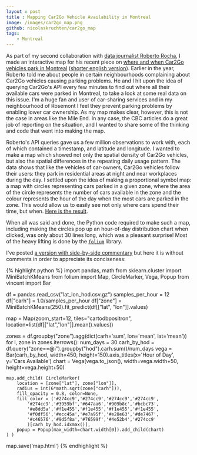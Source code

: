 ```yaml
---
layout : post
title : Mapping Car2Go Vehicle Availability in Montreal
image: /images/car2go_map.png
github: nicolaskruchten/car2go_map
tags:
    - Montreal
---
```


As part of my second collaboration with [data journalist Roberto Rocha](http://robertorocha.info/), I made an interactive map for his recent piece on [where and when Car2Go vehicles park in Montreal](http://ici.radio-canada.ca/nouvelles/special/2016/11/montreal-car2go-covoiturage-vignettes-stationnement/) ([shorter english version](http://www.cbc.ca/news/canada/montreal/car-sharing-montreal-1.3841507)). Earlier in the year, Roberto told me about people in certain neighbourhoods complaining about Car2Go vehicles causing parking problems. He and I hit upon the idea of querying Car2Go's API every few minutes to find out where all their available cars were parked in Montreal, to take a look at some real data on this issue. I'm a huge fan and user of car-sharing services and in my neighbourhood of Rosemont I feel they prevent parking problems by enabling lower car ownership. As my map makes clear, however, this is not the case in areas like the Mile End. In any case, the CBC articles do a great job of reporting on the situation, and I wanted to share some of the thinking and code that went into making the map.

<!-- more -->

Roberto's API queries gave us a few million observations to work with, each of which contained a timestamp, and latitude and longitude. I wanted to make a map which showed not only the spatial density of Car2Go vehicles, but also the spatial differences in the repeating daily usage pattern. The data shows that like the vehicles of car-owners, Car2Go vehicles follow their users: they park in residential areas at night and near workplaces during the day. I settled upon the idea of making a proportional symbol map: a map with circles representing cars parked in a given zone, where the area of the circle represents the number of cars available in the zone and the colour represents the hour of the day when the most cars are parked in the zone. This would allow us to easily see not only where cars spend their time, but when. [Here is the result](http://nicolas.kruchten.com/car2go_map/map.html).

When all was said and done, the Python code required to make such a map, including making the circles pop up  an hour-of-day distribution chart when clicked, was only about 30 lines long, which was a pleasant surprise! Most of the heavy lifting is done by the [`folium`](https://github.com/python-visualization/folium) library.

I've posted [a version with side-by-side commentary](http://nicolas.kruchten.com/car2go_map/) but here it is without comments in order to appreciate its conciseness:

{% highlight python %}
import pandas, math
from sklearn.cluster import MiniBatchKMeans
from folium import Map, CircleMarker, Vega, Popup
from vincent import Bar

df = pandas.read_csv("lat_lon_hod.csv.gz")
samples_per_hour = 12
df["carh"] = 1.0/samples_per_hour
df["zone"] = MiniBatchKMeans(250).fit_predict(df[["lat", "lon"]].values)

map = Map(zoom_start=12, tiles="cartodbpositron",
             location=list(df[["lat","lon"]].mean().values))

zones = df.groupby("zone").agg(dict(carh='sum', lon='mean', lat='mean'))
for i, zone in zones.iterrows():
    num_days = 30
    carh_by_hod = df.query("zone==@i").groupby("hod").carh.sum()/num_days
    vega = Bar(carh_by_hod, width=450,
               height=150).axis_titles(x='Hour of Day', y='Cars Available')
    chart = Vega(vega.to_json(), width=vega.width+50, height=vega.height+50)

    map.add_child( CircleMarker(
        location = [zone["lat"], zone["lon"]],
        radius = int(6*math.sqrt(zone["carh"])),
        fill_opacity = 0.8, color=None,
        fill_color = ('#274cc9','#274cc9','#274cc9','#274cc9',
            '#274cc9','#3959bf','#647aa6','#909b8c','#bcbc73',
            '#e8dd5a','#f1e455','#f1e455','#f1e455','#f1e455',
            '#f0df56','#ecc45a','#e7a95f','#e28e63','#de7467',
            '#c46576','#9d5f8a','#76599f','#4e52b4','#274cc9'
            )[carh_by_hod.idxmax()],
        popup = Popup(max_width=chart.width[0]).add_child(chart)
    ) )

map.save('map.html')
{% endhighlight %}
